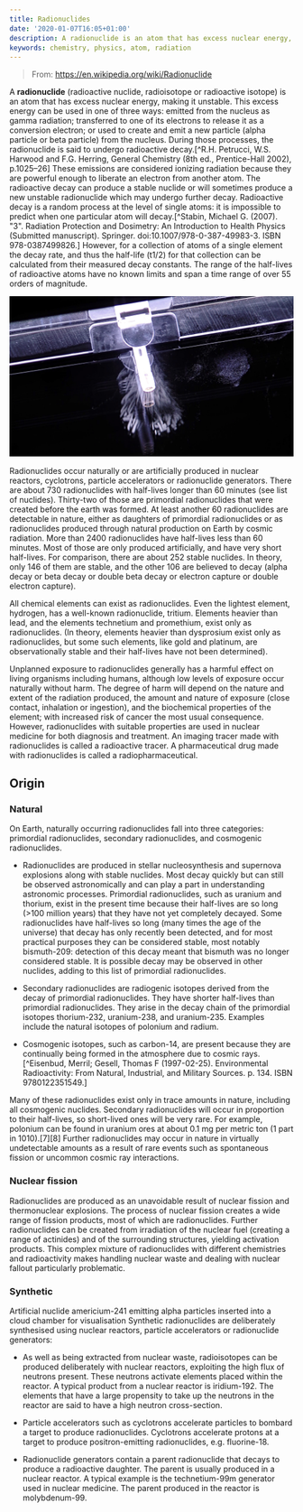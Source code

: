 ```yaml
---
title: Radionuclides
date: '2020-01-07T16:05+01:00'
description: A radionuclide is an atom that has excess nuclear energy, making it unstable
keywords: chemistry, physics, atom, radiation
---
```


> From: https://en.wikipedia.org/wiki/Radionuclide

A __radionuclide__ (radioactive nuclide, radioisotope or radioactive isotope) is an atom that has excess nuclear energy, making it unstable. This excess energy can be used in one of three ways: emitted from the nucleus as gamma radiation; transferred to one of its electrons to release it as a conversion electron; or used to create and emit a new particle (alpha particle or beta particle) from the nucleus. During those processes, the radionuclide is said to undergo radioactive decay.[^R.H. Petrucci, W.S. Harwood and F.G. Herring, General Chemistry (8th ed., Prentice-Hall 2002), p.1025–26] These emissions are considered ionizing radiation because they are powerful enough to liberate an electron from another atom. The radioactive decay can produce a stable nuclide or will sometimes produce a new unstable radionuclide which may undergo further decay. Radioactive decay is a random process at the level of single atoms: it is impossible to predict when one particular atom will decay.[^Stabin, Michael G. (2007). "3". Radiation Protection and Dosimetry: An Introduction to Health Physics (Submitted manuscript). Springer. doi:10.1007/978-0-387-49983-3. ISBN 978-0387499826.] However, for a collection of atoms of a single element the decay rate, and thus the half-life (t1/2) for that collection can be calculated from their measured decay constants. The range of the half-lives of radioactive atoms have no known limits and span a time range of over 55 orders of magnitude.

![Artificial nuclide americium-241 emitting alpha particles](americium-241.jpg "Artificial nuclide americium-241 emitting alpha particles inserted into a cloud chamber for visualisation")

Radionuclides occur naturally or are artificially produced in nuclear reactors, cyclotrons, particle accelerators or radionuclide generators. There are about 730 radionuclides with half-lives longer than 60 minutes (see list of nuclides). Thirty-two of those are primordial radionuclides that were created before the earth was formed. At least another 60 radionuclides are detectable in nature, either as daughters of primordial radionuclides or as radionuclides produced through natural production on Earth by cosmic radiation. More than 2400 radionuclides have half-lives less than 60 minutes. Most of those are only produced artificially, and have very short half-lives. For comparison, there are about 252 stable nuclides. In theory, only 146 of them are stable, and the other 106 are believed to decay (alpha decay or beta decay or double beta decay or electron capture or double electron capture).

All chemical elements can exist as radionuclides. Even the lightest element, hydrogen, has a well-known radionuclide, tritium. Elements heavier than lead, and the elements technetium and promethium, exist only as radionuclides. (In theory, elements heavier than dysprosium exist only as radionuclides, but some such elements, like gold and platinum, are observationally stable and their half-lives have not been determined).

Unplanned exposure to radionuclides generally has a harmful effect on living organisms including humans, although low levels of exposure occur naturally without harm. The degree of harm will depend on the nature and extent of the radiation produced, the amount and nature of exposure (close contact, inhalation or ingestion), and the biochemical properties of the element; with increased risk of cancer the most usual consequence. However, radionuclides with suitable properties are used in nuclear medicine for both diagnosis and treatment. An imaging tracer made with radionuclides is called a radioactive tracer. A pharmaceutical drug made with radionuclides is called a radiopharmaceutical.

## Origin

### Natural
On Earth, naturally occurring radionuclides fall into three categories: primordial radionuclides, secondary radionuclides, and cosmogenic radionuclides.

- Radionuclides are produced in stellar nucleosynthesis and supernova explosions along with stable nuclides. Most decay quickly but can still be observed astronomically and can play a part in understanding astronomic processes. Primordial radionuclides, such as uranium and thorium, exist in the present time because their half-lives are so long (>100 million years) that they have not yet completely decayed. Some radionuclides have half-lives so long (many times the age of the universe) that decay has only recently been detected, and for most practical purposes they can be considered stable, most notably bismuth-209: detection of this decay meant that bismuth was no longer considered stable. It is possible decay may be observed in other nuclides, adding to this list of primordial radionuclides.

- Secondary radionuclides are radiogenic isotopes derived from the decay of primordial radionuclides. They have shorter half-lives than primordial radionuclides. They arise in the decay chain of the primordial isotopes thorium-232, uranium-238, and uranium-235. Examples include the natural isotopes of polonium and radium.

- Cosmogenic isotopes, such as carbon-14, are present because they are continually being formed in the atmosphere due to cosmic rays.[^Eisenbud, Merril; Gesell, Thomas F (1997-02-25). Environmental Radioactivity: From Natural, Industrial, and Military Sources. p. 134. ISBN 9780122351549.]

Many of these radionuclides exist only in trace amounts in nature, including all cosmogenic nuclides. Secondary radionuclides will occur in proportion to their half-lives, so short-lived ones will be very rare. For example, polonium can be found in uranium ores at about 0.1 mg per metric ton (1 part in 1010).[7][8] Further radionuclides may occur in nature in virtually undetectable amounts as a result of rare events such as spontaneous fission or uncommon cosmic ray interactions.

### Nuclear fission
Radionuclides are produced as an unavoidable result of nuclear fission and thermonuclear explosions. The process of nuclear fission creates a wide range of fission products, most of which are radionuclides. Further radionuclides can be created from irradiation of the nuclear fuel (creating a range of actinides) and of the surrounding structures, yielding activation products. This complex mixture of radionuclides with different chemistries and radioactivity makes handling nuclear waste and dealing with nuclear fallout particularly problematic.

### Synthetic
Artificial nuclide americium-241 emitting alpha particles inserted into a cloud chamber for visualisation
Synthetic radionuclides are deliberately synthesised using nuclear reactors, particle accelerators or radionuclide generators:

- As well as being extracted from nuclear waste, radioisotopes can be produced deliberately with nuclear reactors, exploiting the high flux of neutrons present. These neutrons activate elements placed within the reactor. A typical product from a nuclear reactor is iridium-192. The elements that have a large propensity to take up the neutrons in the reactor are said to have a high neutron cross-section.

- Particle accelerators such as cyclotrons accelerate particles to bombard a target to produce radionuclides. Cyclotrons accelerate protons at a target to produce positron-emitting radionuclides, e.g. fluorine-18.

- Radionuclide generators contain a parent radionuclide that decays to produce a radioactive daughter. The parent is usually produced in a nuclear reactor. A typical example is the technetium-99m generator used in nuclear medicine. The parent produced in the reactor is molybdenum-99.
